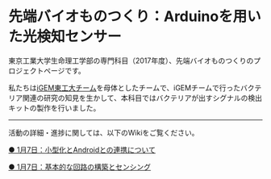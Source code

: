 # 先端バイオものつくり：Arduinoを用いた光検知センサー

<p>東京工業大学生命理工学部の専門科目（2017年度）、先端バイオものつくりのプロジェクトページです。</p>
<p>私たちは<a href="http://2017.igem.org/Team:TokyoTech">iGEM東工大チーム</a>を母体としたチームで、iGEMチームで行ったバクテリア関連の研究の知見を生かして、本科目ではバクテリアが出すシグナルの検出キットの製作を行いました。</p>
<hr>
活動の詳細・進捗に関しては、以下のWikiをご覧ください。
<br>

<a href="https://github.com/Haji-Fuji/arduino_sensor/wiki/1%E6%9C%887%E6%97%A5%EF%BC%9A%E5%B0%8F%E5%9E%8B%E5%8C%96%E3%81%A8Android%E3%81%A8%E3%81%AE%E9%80%A3%E6%90%BA%E3%81%AB%E3%81%A4%E3%81%84%E3%81%A6"><p>● 1月7日：小型化とAndroidとの連携について</p></a>

<a href="https://github.com/Haji-Fuji/arduino_sensor/wiki/1%E6%9C%887%E6%97%A5%EF%BC%9A%E5%9F%BA%E6%9C%AC%E7%9A%84%E3%81%AA%E5%9B%9E%E8%B7%AF%E3%81%AE%E6%A7%8B%E7%AF%89%E3%81%A8%E3%82%BB%E3%83%B3%E3%82%B7%E3%83%B3%E3%82%B0"><p>● 1月7日：基本的な回路の構築とセンシング</p></a>
                                                                                        
